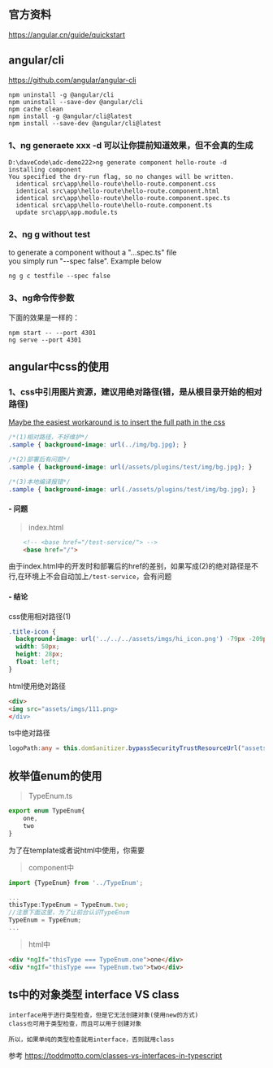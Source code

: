 
## 官方资料
https://angular.cn/guide/quickstart

## angular/cli
https://github.com/angular/angular-cli

```
npm uninstall -g @angular/cli
npm uninstall --save-dev @angular/cli
npm cache clean
npm install -g @angular/cli@latest
npm install --save-dev @angular/cli@latest
```

### 1、ng generaete xxx -d 可以让你提前知道效果，但不会真的生成
```
D:\daveCode\adc-demo222>ng generate component hello-route -d
installing component
You specified the dry-run flag, so no changes will be written.
  identical src\app\hello-route\hello-route.component.css
  identical src\app\hello-route\hello-route.component.html
  identical src\app\hello-route\hello-route.component.spec.ts
  identical src\app\hello-route\hello-route.component.ts
  update src\app\app.module.ts
```

### 2、ng g without test

to generate a component without a "...spec.ts" file   
you simply run "--spec false". Example below
```
ng g c testfile --spec false
```

### 3、ng命令传参数
下面的效果是一样的：
```
npm start -- --port 4301
ng serve --port 4301
```


## angular中css的使用

### 1、css中引用图片资源，建议用绝对路径(错，是从根目录开始的相对路径)

[Maybe the easiest workaround is to insert the full path in the css](https://stackoverflow.com/a/35744829/6182927)
```css
/*(1)相对路径，不好维护*/   
.sample { background-image: url(../img/bg.jpg); }

/*(2)部署后有问题*/
.sample { background-image: url(/assets/plugins/test/img/bg.jpg); }

/*(3)本地编译报错*/
.sample { background-image: url(./assets/plugins/test/img/bg.jpg); }
```
#### - 问题
> index.html
```html
    <!-- <base href="/test-service/"> -->
    <base href="/">
```
由于index.html中的开发时和部署后的href的差别，如果写成(2)的绝对路径是不行,在环境上不会自动加上`/test-service`，会有问题

#### - 结论
css使用相对路径(1)
```css
.title-icon {
  background-image: url('../../../assets/imgs/hi_icon.png') -79px -209px no-repeat;
  width: 50px;
  height: 28px;
  float: left;
}
```

html使用绝对路径
```html
<div>
<img src="assets/imgs/111.png>
</div>
```

ts中绝对路径
```ts
logoPath:any = this.domSanitizer.bypassSecurityTrustResourceUrl("assets/imgs/system_profile_pic/system_profile_pic_big_8.png");
```

## 枚举值enum的使用

> TypeEnum.ts
```ts
export enum TypeEnum{
    one,
    two
}
```

为了在template或者说html中使用，你需要

> component中
```ts
import {TypeEnum} from '../TypeEnum';

...
thisType:TypeEnum = TypeEnum.two;
//注意下面这里，为了让前台认识TypeEnum
TypeEnum = TypeEnum;
...
```

> html中
```html
<div *ngIf="thisType === TypeEnum.one">one</div>
<div *ngIf="thisType === TypeEnum.two">two</div>
```

## ts中的对象类型 interface VS class
```
interface用于进行类型检查，但是它无法创建对象(使用new的方式)
class也可用于类型检查，而且可以用于创建对象

所以，如果单纯的类型检查就用interface，否则就用class
```

参考 https://toddmotto.com/classes-vs-interfaces-in-typescript

